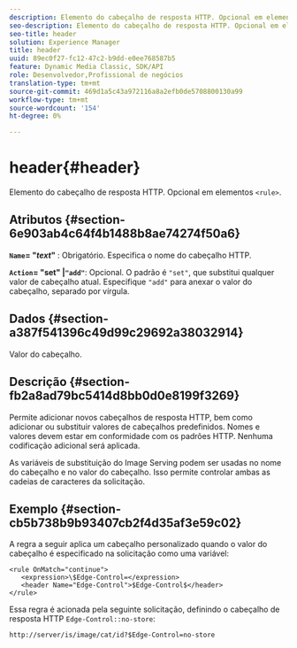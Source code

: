 ```yaml
---
description: Elemento do cabeçalho de resposta HTTP. Opcional em elementos <rule> .
seo-description: Elemento do cabeçalho de resposta HTTP. Opcional em elementos <rule> .
seo-title: header
solution: Experience Manager
title: header
uuid: 89ec0f27-fc12-47c2-b9dd-e0ee768587b5
feature: Dynamic Media Classic, SDK/API
role: Desenvolvedor,Profissional de negócios
translation-type: tm+mt
source-git-commit: 469d1a5c43a972116a8a2efb0de5708800130a99
workflow-type: tm+mt
source-wordcount: '154'
ht-degree: 0%

---
```



# header{#header}

Elemento do cabeçalho de resposta HTTP. Opcional em elementos `<rule>`.

## Atributos {#section-6e903ab4c64f4b1488b8ae74274f50a6}

**`Name`= &quot;*text*&quot;** : Obrigatório. Especifica o nome do cabeçalho HTTP.

**`Action`= &quot;set&quot; |`"add"`**: Opcional. O padrão é `"set"`, que substitui qualquer valor de cabeçalho atual. Especifique `"add"` para anexar o valor do cabeçalho, separado por vírgula.

## Dados {#section-a387f541396c49d99c29692a38032914}

Valor do cabeçalho.

## Descrição {#section-fb2a8ad79bc5414d8bb0d0e8199f3269}

Permite adicionar novos cabeçalhos de resposta HTTP, bem como adicionar ou substituir valores de cabeçalhos predefinidos. Nomes e valores devem estar em conformidade com os padrões HTTP. Nenhuma codificação adicional será aplicada.

As variáveis de substituição do Image Serving podem ser usadas no nome do cabeçalho e no valor do cabeçalho. Isso permite controlar ambas as cadeias de caracteres da solicitação.

## Exemplo {#section-cb5b738b9b93407cb2f4d35af3e59c02}

A regra a seguir aplica um cabeçalho personalizado quando o valor do cabeçalho é especificado na solicitação como uma variável:

```
<rule OnMatch="continue">
   <expression>\$Edge-Control=</expression>
   <header Name="Edge-Control">$Edge-Control$</header>
</rule>
```

Essa regra é acionada pela seguinte solicitação, definindo o cabeçalho de resposta HTTP `Edge-Control::no-store`:

`http://server/is/image/cat/id?$Edge-Control=no-store`
